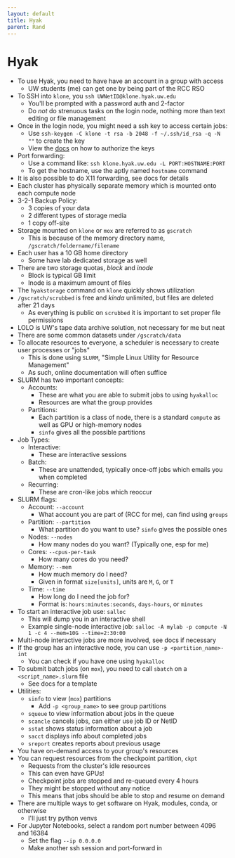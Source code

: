 ```yaml
---
layout: default
title: Hyak
parent: Rand
---
```


# Hyak

- To use Hyak, you need to have have an account in a group with access
    - UW students (me) can get one by being part of the RCC RSO
- To SSH into `klone`, you `ssh UWNetID@klone.hyak.uw.edu`
    - You'll be prompted with a password auth and 2-factor
    - Do *not* do strenuous tasks on the login node, nothing more than text editing or file management
- Once in the login node, you might need a ssh key to access certain jobs:
    - Use `ssh-keygen -C klone -t rsa -b 2048 -f ~/.ssh/id_rsa -q -N ""` to create the key
    - View the [docs](https://hyak.uw.edu/docs/setup/intracluster-keys) on how to authorize the keys
- Port forwarding:
    - Use a command like: `ssh klone.hyak.uw.edu -L PORT:HOSTNAME:PORT`
    - To get the hostname, use the aptly named `hostname` command
- It is also possible to do X11 forwarding, see docs for details
- Each cluster has physically separate memory which is mounted onto each compute node
- 3-2-1 Backup Policy:
    - 3 copies of your data
    - 2 different types of storage media
    - 1 copy off-site
- Storage mounted on `klone` or `mox` are referred to as `gscratch`
    - This is because of the memory directory name, `/gscratch/foldername/filename`
- Each user has a 10 GB home directory
    - Some have lab dedicated storage as well
- There are two storage quotas, *block* and *inode*
    - Block is typical GB limit
    - Inode is a maximum amount of files
- The `hyakstorage` command on `klone` quickly shows utilization
- `/gscratch/scrubbed` is free and *kinda* unlimited, but files are deleted after 21 days
    - As everything is public on `scrubbed` it is important to set proper file permissions
- LOLO is UW's tape data archive solution, not necessary for me but neat
- There are some common datasets under `/gscratch/data`
- To allocate resources to everyone, a scheduler is necessary to create user processes or "jobs"
    - This is done using `SLURM`, "Simple Linux Utility for Resource Management"
    - As such, online documentation will often suffice
- SLURM has two important concepts:
    - Accounts:
        - These are what you are able to submit jobs to using `hyakalloc`
        - Resources are what the group provides
    - Partitions:
        - Each partition is a class of node, there is a standard `compute` as well as GPU or high-memory nodes
        - `sinfo` gives all the possible partitions
- Job Types:
    - Interactive:
        - These are interactive sessions
    - Batch:
        - These are unattended, typically once-off jobs which emails you when completed
    - Recurring:
        - These are cron-like jobs which reoccur
- SLURM flags:
    - Account: `--account`
        - What account you are part of (RCC for me), can find using `groups`
    - Partition: `--partition`
        - What partition do you want to use? `sinfo` gives the possible ones
    - Nodes: `--nodes`
        - How many nodes do you want? (Typically one, esp for me)
    - Cores: `--cpus-per-task`
        - How many cores do you need?
    - Memory: `--mem`
        - How much memory do I need?
        - Given in format `size[units]`, units are `M`, `G`, or `T`
    - Time: `--time`
        - How long do I need the job for?
        - Format is: `hours:minutes:seconds`, `days-hours`, or `minutes`
- To start an interactive job use: `salloc`
    - This will dump you in an interactive shell
    - Example single-node interactive job: `salloc -A mylab -p compute -N 1 -c 4 --mem=10G --time=2:30:00`
- Multi-node interactive jobs are more involved, see docs if necessary
- If the group has an interactive node, you can use `-p <partition_name>-int`
    - You can check if you have one using `hyakalloc`
- To submit batch jobs (on `mox`), you need to call `sbatch` on a `<script_name>.slurm` file
    - See docs for a template
- Utilities:
    - `sinfo` to view (`mox`) partitions
        - Add `-p <group_name>` to see group partitions
    - `squeue` to view information about jobs in the queue
    - `scancle` cancels jobs, can either use job ID or NetID
    - `sstat` shows status information about a job
    - `sacct` displays info about completed jobs
    - `sreport` creates reports about previous usage
- You have on-demand access to your group's resources
- You can request resources from the checkpoint partition, `ckpt`
    - Requests from the cluster's idle resources
    - This can even have GPUs!
    - Checkpoint jobs are stopped and re-queued every 4 hours
    - They might be stopped without any notice
    - This means that jobs should be able to stop and resume on demand
- There are multiple ways to get software on Hyak, modules, conda, or otherwise
    - I'll just try python venvs
- For Jupyter Notebooks, select a random port number between 4096 and 16384
    - Set the flag `--ip 0.0.0.0`
    - Make another ssh session and port-forward in
